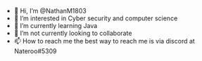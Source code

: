 - 👋 Hi, I’m @NathanM1803
- 👀 I’m interested in Cyber security and computer science
- 🌱 I’m currently learning Java
- 💞️ I’m not currently looking to collaborate
- 📫 How to reach me the best way to reach me is via discord at Nateroo#5309

<!---
NathanM1803/NathanM1803 is a ✨ special ✨ repository because its `README.md` (this file) appears on your GitHub profile.
You can click the Preview link to take a look at your changes.
--->
